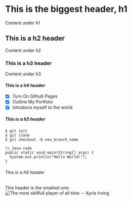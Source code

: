 # This is the biggest header, h1
Content under h1
## This is a h2 header
Content under h2
### This is a h3 header
Content under h3
#### This is a h4 header
- [x] Turn On Github Pages
- [x] Outline My Portfolio
- [x] Introduce myself to the world
##### This is a h5 header
```
$ git init
$ git clone
$ git checkout -b new_branch_name

\\ Java code
public static void main(String[] args) {
  System.out.println("Hello World!");
}
```
###### This is a h6 header
This header is the smallest one.
![The most skillfull player of all time -- Kyrie Irving](https://media.bleacherreport.com/image/upload/w_800,h_533,c_fill/v1662141608/c4qbpr9iyiyvspxmhzib.jpg)
